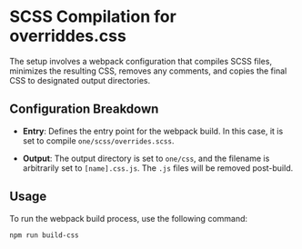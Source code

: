 # SCSS Compilation for overriddes.css

The setup involves a webpack configuration that compiles SCSS files, minimizes the resulting CSS, removes any comments, and copies the final CSS to designated output directories.

## Configuration Breakdown

- **Entry**: Defines the entry point for the webpack build. In this case, it is set to compile `one/scss/overrides.scss`.

- **Output**: The output directory is set to `one/css`, and the filename is arbitrarily set to `[name].css.js`. The `.js` files will be removed post-build.

## Usage

To run the webpack build process, use the following command:

```bash
npm run build-css
